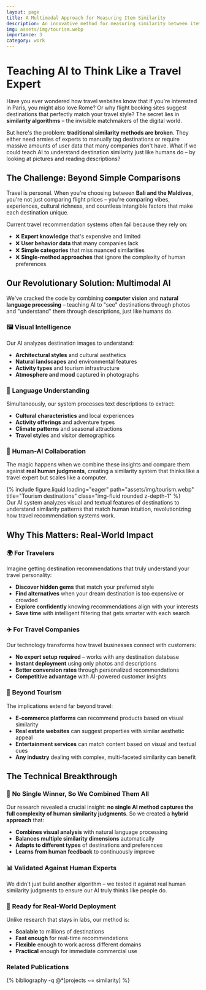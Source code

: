 ```yaml
---
layout: page
title: A Multimodal Approach for Measuring Item Similarity
description: An innovative method for measuring similarity between items using concepts from image recognition and NLP, applied to e-tourism destinations
img: assets/img/tourism.webp
importance: 3
category: work
---
```


# Teaching AI to Think Like a Travel Expert

Have you ever wondered how travel websites know that if you're interested in Paris, you might also love Rome? Or why flight booking sites suggest destinations that perfectly match your travel style? The secret lies in **similarity algorithms** – the invisible matchmakers of the digital world.

But here's the problem: **traditional similarity methods are broken**. They either need armies of experts to manually tag destinations or require massive amounts of user data that many companies don't have. What if we could teach AI to understand destination similarity just like humans do – by looking at pictures and reading descriptions?

## The Challenge: Beyond Simple Comparisons

Travel is personal. When you're choosing between **Bali and the Maldives**, you're not just comparing flight prices – you're comparing vibes, experiences, cultural richness, and countless intangible factors that make each destination unique.

Current travel recommendation systems often fail because they rely on:

- ❌ **Expert knowledge** that's expensive and limited
- ❌ **User behavior data** that many companies lack
- ❌ **Simple categories** that miss nuanced similarities
- ❌ **Single-method approaches** that ignore the complexity of human preferences

## Our Revolutionary Solution: Multimodal AI

We've cracked the code by combining **computer vision** and **natural language processing** – teaching AI to "see" destinations through photos and "understand" them through descriptions, just like humans do.

### 🖼️ **Visual Intelligence**

Our AI analyzes destination images to understand:

- **Architectural styles** and cultural aesthetics
- **Natural landscapes** and environmental features
- **Activity types** and tourism infrastructure
- **Atmosphere and mood** captured in photographs

### 📝 **Language Understanding**

Simultaneously, our system processes text descriptions to extract:

- **Cultural characteristics** and local experiences
- **Activity offerings** and adventure types
- **Climate patterns** and seasonal attractions
- **Travel styles** and visitor demographics

### 🧠 **Human-AI Collaboration**

The magic happens when we combine these insights and compare them against **real human judgments**, creating a similarity system that thinks like a travel expert but scales like a computer.

<div class="row">
    <div class="col-sm mt-3 mt-md-0">
        {% include figure.liquid loading="eager" path="assets/img/tourism.webp" title="Tourism destinations" class="img-fluid rounded z-depth-1" %}
    </div>
</div>
<div class="caption">
    Our AI system analyzes visual and textual features of destinations to understand similarity patterns that match human intuition, revolutionizing how travel recommendation systems work.
</div>

## Why This Matters: Real-World Impact

### 🌍 **For Travelers**

Imagine getting destination recommendations that truly understand your travel personality:

- **Discover hidden gems** that match your preferred style
- **Find alternatives** when your dream destination is too expensive or crowded
- **Explore confidently** knowing recommendations align with your interests
- **Save time** with intelligent filtering that gets smarter with each search

### ✈️ **For Travel Companies**

Our technology transforms how travel businesses connect with customers:

- **No expert setup required** – works with any destination database
- **Instant deployment** using only photos and descriptions
- **Better conversion rates** through personalized recommendations
- **Competitive advantage** with AI-powered customer insights

### 🔬 **Beyond Tourism**

The implications extend far beyond travel:

- **E-commerce platforms** can recommend products based on visual similarity
- **Real estate websites** can suggest properties with similar aesthetic appeal
- **Entertainment services** can match content based on visual and textual cues
- **Any industry** dealing with complex, multi-faceted similarity can benefit

## The Technical Breakthrough

### 🎯 **No Single Winner, So We Combined Them All**

Our research revealed a crucial insight: **no single AI method captures the full complexity of human similarity judgments**. So we created a **hybrid approach** that:

- **Combines visual analysis** with natural language processing
- **Balances multiple similarity dimensions** automatically
- **Adapts to different types** of destinations and preferences
- **Learns from human feedback** to continuously improve

### 📊 **Validated Against Human Experts**

We didn't just build another algorithm – we tested it against real human similarity judgments to ensure our AI truly thinks like people do.

### 🚀 **Ready for Real-World Deployment**

Unlike research that stays in labs, our method is:

- **Scalable** to millions of destinations
- **Fast enough** for real-time recommendations
- **Flexible** enough to work across different domains
- **Practical** enough for immediate commercial use

<div class="project-publications">
  <h3><i class="fas fa-file-alt"></i> Related Publications</h3>
  <div class="publications">
    {% bibliography -q @*[projects ~= similarity] %}
  </div>
</div>
